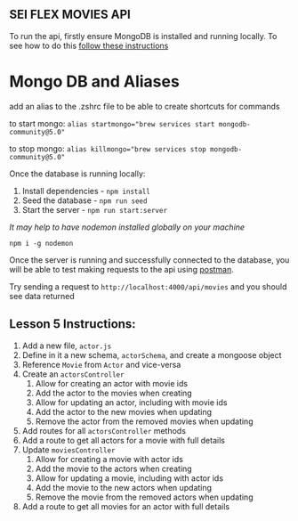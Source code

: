 ## SEI FLEX MOVIES API

To run the api, firstly ensure MongoDB is installed and running locally. To see how to do this [follow these instructions]('https://docs.mongodb.com/manual/installation/')

# Mongo DB and Aliases

add an alias to the .zshrc file to be able to create shortcuts for commands

to start mongo: `alias startmongo="brew services start mongodb-community@5.0"`

to stop mongo: `alias killmongo="brew services stop mongodb-community@5.0"`

Once the database is running locally:

1. Install dependencies - `npm install`
2. Seed the database - `npm run seed`
3. Start the server - `npm run start:server`

<em>It may help to have nodemon installed globally on your machine</em>

`npm i -g nodemon`

Once the server is running and successfully connected to the database, you will be able to test making requests to the api using [postman]('https://www.postman.com/downloads/).

Try sending a request to `http://localhost:4000/api/movies` and you should see data returned

## Lesson 5 Instructions:

1. Add a new file, `actor.js`
2. Define in it a new schema, `actorSchema`, and create a mongoose object
3. Reference `Movie` from `Actor` and vice-versa
4. Create an `actorsController`
   1. Allow for creating an actor with movie ids
   2. Add the actor to the movies when creating
   3. Allow for updating an actor, including with movie ids
   4. Add the actor to the new movies when updating
   5. Remove the actor from the removed movies when updating
5. Add routes for all `actorsController` methods
6. Add a route to get all actors for a movie with full details
7. Update `moviesController`
   1. Allow for creating a movie with actor ids
   2. Add the movie to the actors when creating
   3. Allow for updating a movie, including with actor ids
   4. Add the movie to the new actors when updating
   5. Remove the movie from the removed actors when updating
8. Add a route to get all movies for an actor with full details
